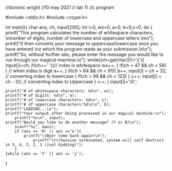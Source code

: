 //dominic wright
//10 may 2021
// lab 11
//c program 

#include <stdio.h>
#include <ctype.h>

int main(){
char ans, ch, input[200];
int i=0, ws=0, a=0, b=0,c=0;
    do {
        printf("This program calculates the number of whitespace characters, \nnumber of digits, number of lowercase and uppercase letters.\n\n");
        printf("It then converts your message to uppercase/lowercase once you have entered \nz which the program reads as your submission.\n\n");
        printf("So, without further ado, please enter the message you would like to run through our magical machine.\n");
            while((ch=getchar())!='z'){
                input[i]=ch; 
                    if(ch==' '){// index is whitespace
                        ws++; 
                    }
                    if(ch > 47 && ch < 58){ // when index is digit
                        a++; 
                    }
                    if(ch > 64 && ch < 91){
                        b++; 
                        input[i] = ch + 32; // converting index to lowercase
                    }
                    if(ch > 96 && ch < 123) {
                        c++; 
                        input[i] = ch - 32; // converting index to Uppercase
                    }
                i++;
    }
    input[i]='\0';

    printf("# of whitespace characters: %d\n", ws);
    printf("# of digits: %d\n", a);
    printf("# of lowercase characters: %d\n", c);
    printf("# of uppercase characters:%d\n\n", b);
    printf("LOADING...\n"); 
    printf("Your output after being processed in our magical machine:\n");
        printf("%s\n", input);
    printf("Would you like to do another message? (Y or N)\n");
        scanf("%s", &ans); 
        if (ans == 'N' || ans =='n'){
            printf("\tBye! Come back again!\n");
                printf("\t\tSession terminated, system will self destruct in 5, 4, 3, 2, 1 (just kidding)"); 
        }
    }while (ans == 'Y' || ans == 'y');
}
    

